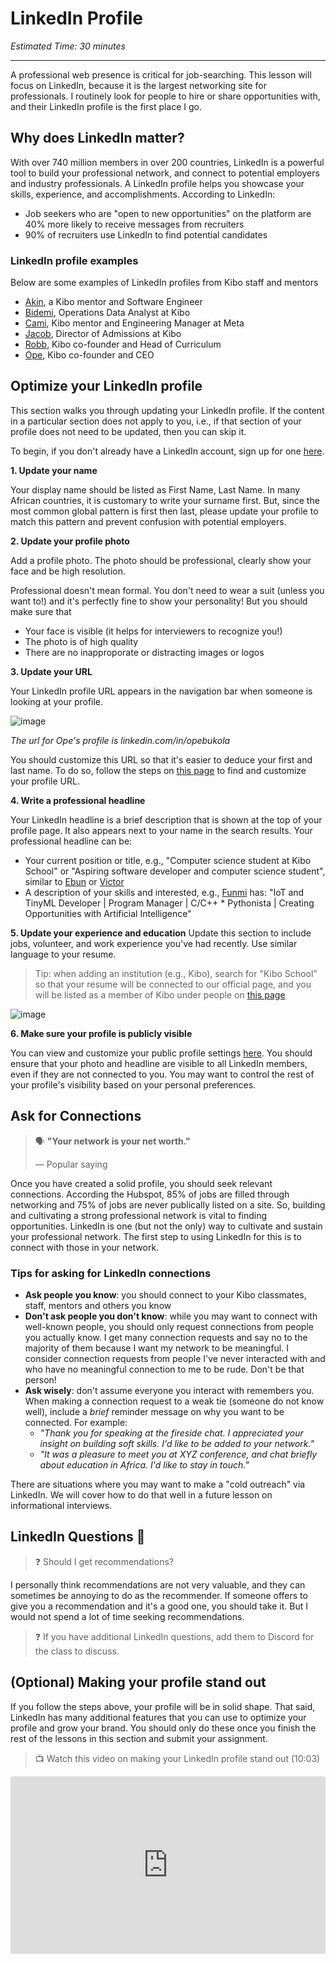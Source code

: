 # LinkedIn Profile

*Estimated Time: 30 minutes*

---

A professional web presence is critical for job-searching. This lesson will focus on LinkedIn, because it is the largest networking site for professionals. I routinely look for people to hire or share opportunities with, and their LinkedIn profile is the first place I go. 

## Why does LinkedIn matter?

With over 740 million members in over 200 countries, LinkedIn is a powerful tool to build your professional network, and connect to potential employers and industry professionals. A LinkedIn profile helps you showcase your skills, experience, and accomplishments. According to LinkedIn:

- Job seekers who are "open to new opportunities" on the platform are 40% more likely to receive messages from recruiters
- 90% of recruiters use LinkedIn to find potential candidates
 
### LinkedIn profile examples

Below are some examples of LinkedIn profiles from Kibo staff and mentors
- <a href="https://www.linkedin.com/in/akintaylor/" target="_blank"> Akin</a>, a Kibo mentor and Software Engineer
- <a href="https://www.linkedin.com/in/michaelbidemidairo/" target="_blank">Bidemi</a>, Operations Data Analyst at Kibo
- <a href="https://www.linkedin.com/in/camrynwilliams/" target="_blank">Cami</a>, Kibo mentor and Engineering Manager at Meta
- <a href="https://www.linkedin.com/in/jacobdodoo/" target="_blank">Jacob</a>, Director of Admissions at Kibo
- <a href="https://www.linkedin.com/in/robbcobb/" target="_blank">Robb</a>, Kibo co-founder and Head of Curriculum
- <a href="https://linkedin.com/in/opebukola" target="_blank">Ope</a>, Kibo co-founder and CEO

## Optimize your LinkedIn profile

This section walks you through updating your LinkedIn profile. If the content in a particular section does not apply to you, i.e., if that section of your profile does not need to be updated, then you can skip it. 

To begin, if you don't already have a LinkedIn account, sign up for one <a href="https://www.linkedin.com/signup" target="_blank">here</a>.

**1. Update your name**

Your display name should be listed as First Name, Last Name. In many African countries, it is customary to write your surname first. But, since the most common global pattern is first then last, please update your profile to match this pattern and prevent confusion with potential employers.

**2. Update your profile photo**

Add a profile photo. The photo should be professional, clearly show your face  and be high resolution. 

Professional doesn't mean formal. You don't need to wear a suit (unless you want to!) and it's perfectly fine to show your personality! But you should make sure that

- Your face is visible (it helps for interviewers to recognize you!)
- The photo is of high quality
- There are no inapproporate or distracting images or logos 

**3. Update your URL** 

Your LinkedIn profile URL appears in the navigation bar when someone is looking at your profile.

![image](https://user-images.githubusercontent.com/1774663/230725833-adb05c18-8f41-40b0-994d-4f3004dea9d4.png)

_The url for Ope's profile is linkedin.com/in/opebukola_

You should customize this URL so that it's easier to deduce your first and last name. To do so, follow the steps on <a href="https://www.linkedin.com/help/linkedin/answer/a522735/find-your-linkedin-public-profile-url?lang=en" target="_blank">this page</a> to find and customize your profile URL.

**4. Write a professional headline**

Your LinkedIn headline is a brief description that is shown at the top of your profile page. It also appears next to your name in the search results. Your professional headline can be:

- Your current position or title, e.g., "Computer science student at Kibo School" or "Aspiring software developer and computer science student", similar to <a href="https://www.linkedin.com/in/ebunoluwa-amoo-1557a522a/" target="_blank">Ebun</a> or <a href="https://www.linkedin.com/in/ovecjoe/" target="_blank">Victor</a>
- A description of your skills and interested, e.g., <a href="https://www.linkedin.com/in/oluwafunminiyioladapo/" target="_blank">Funmi</a> has: "IoT and TinyML Developer | Program Manager | C/C++ * Pythonista | Creating Opportunities with Artificial Intelligence"

**5. Update your experience and education**
Update this section to include jobs, volunteer, and work experience you've had recently. Use similar language to your resume.

> Tip: when adding an institution (e.g., Kibo), search for "Kibo School" so that your resume will be connected to our official page, and you will be listed as a member of Kibo under people on <a href="https://www.linkedin.com/company/kiboschool/people/" target="blank"> this page</a>


![image](https://user-images.githubusercontent.com/1774663/230726939-d567fbee-4d26-4878-8b4b-cbe274e6c19e.png)

**6. Make sure your profile is publicly visible**

You can view and customize your public profile settings <a href="https://www.linkedin.com/public-profile/settings" target="_blank">here</a>. You should ensure that your photo and headline are visible to all LinkedIn members, even if they are not connected to you. You may want to control the rest of your profile's visibility based on your personal preferences.

## Ask for Connections

>  🗣 **"Your network is your net worth."**
>
>  — Popular saying

Once you have created a solid profile, you should seek relevant connections. According the Hubspot, 85% of jobs are filled through networking and 75% of jobs are never publically listed on a site. So, building and cultivating a strong professional network is vital to finding opportunities. LinkedIn is one (but not the only) way to cultivate and sustain your professional network. The first step to using LinkedIn for this is to connect with those in your network. 

### Tips for asking for LinkedIn connections

- **Ask people you know**: you should connect to your Kibo classmates, staff, mentors and others you know
- **Don't ask people you don't know**: while you may want to connect with well-known people, you should only request connections from people you actually know. I get many connection requests and say no to the majority of them because I want my network to be meaningful. I consider connection requests from people I've never interacted with and who have no meaningful connection to me to be rude. Don't be that person!
- **Ask wisely**: don't assume everyone you interact with remembers you. When making a connection request to a weak tie (someone do not know well), include a _brief_ reminder message on why you want to be connected. For example:
  - _"Thank you for speaking at the fireside chat. I appreciated your insight on building soft skills. I'd like to be added to your network."_
  - _"It was a pleasure to meet you at XYZ conference, and chat briefly about education in Africa. I'd like to stay in touch."_

There are situations where you may want to make a "cold outreach" via LinkedIn. We will cover how to do that well in a future lesson on informational interviews.

## LinkedIn Questions 🤔

> ❓ Should I get recommendations?

I personally think recommendations are not very valuable, and they can sometimes be annoying to do as the recommender. If someone offers to give you a recommendation and it's a good one, you should take it. But I would not spend a lot of time seeking recommendations.
 
> ❓ If you have additional LinkedIn questions, add them to Discord for the class to discuss. 

## (Optional) Making your profile stand out 

If you follow the steps above, your profile will be in solid shape. That said, LinkedIn has many additional features that you can use to optimize your profile and grow your brand. You should only do these once you finish the rest of the lessons in this section and submit your assignment.

>  📺 Watch this video on making your LinkedIn profile stand out (10:03)
 
<div style="position: relative; padding-bottom: 56.25%; height: 0;">
  <iframe width="560" height="315" src="https://www.youtube.com/embed/cQH0eYksATw" title="YouTube video player" frameborder="0" allow="accelerometer; autoplay; clipboard-write; encrypted-media; gyroscope; picture-in-picture; web-share" allowfullscreen style="position: absolute; top: 0; left: 0; width: 100%; height: 100%;"></iframe>
 </div>
